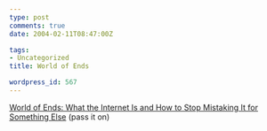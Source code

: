 ```yaml
---
type: post
comments: true
date: 2004-02-11T08:47:00Z

tags:
- Uncategorized
title: World of Ends

wordpress_id: 567
---
```


[World of Ends: What the Internet Is and How to Stop Mistaking It for Something Else](http://www.worldofends.com/) (pass it on)
